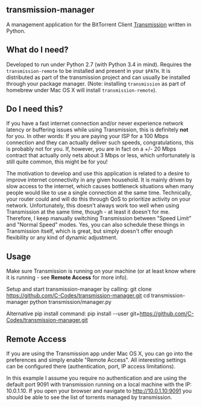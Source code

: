 ## transmission-manager

A management application for the BitTorrent Client [Transmission](http://www.transmissionbt.com/ "Transmission Homepage") written in Python.

## What do I need?

Developed to run under Python 2.7 (with Python 3.4 in mind). Requires the `transmission-remote` to be installed and present in your `$PATH`. It is distributed as part of the transmission project and can usually be installed through your package manager. (Note: installing `transmission` as part of homebrew under Mac OS X will install `transmission-remote`).

## Do I need this?

If you have a fast internet connection and/or never experience network latency or buffering issues while using Transmission, this is definitely **not** for you. In other words: If you are paying your ISP for a 100 Mbps connection and they can actually deliver such speeds, congratulations, this is probably not for you. If, however, you are in fact on a +/- 20 Mbps contract that actually only nets about 3 Mbps or less, which unfortunately is still quite common, this might be for you!

The motivation to develop and use this application is related to a desire to improve internet connectivity in any given household. It is mainly driven by slow access to the internet, which causes bottleneck situations when many people would like to use a single connection at the same time. Technically, your router could and will do this through QoS to prioritize activity on your network. Unfortunately, this doesn't always work too well when using Transmission at the same time, though - at least it doesn't for me. Therefore, I keep manually switching Transmission between "Speed Limit" and "Normal Speed" modes. Yes, you can also schedule these things in Transmission itself, which is great, but simply doesn't offer enough flexibility or any kind of dynamic adjustment.

## Usage

Make sure Transmission is running on your machine (or at least know where it is running - see **Remote Access** for more info).

Setup and start transmission-manager by calling:
    git clone https://github.com/C-Codes/transmission-manager.git
    cd transmission-manager
    python transmission/manager.py

Alternative pip install command:
    pip install --user git+https://github.com/C-Codes/transmission-manager.git

## Remote Access

If you are using the Transmission app under Mac OS X, you can go into the preferences and simply enable "Remote Access". All interesting settings can be configured there (authentication, port, IP access limitations).

In this example I assume you require no authentication and are using the default port 9091 with transmission running on a local machine with the IP: 10.0.1.10. If you open your browser and navigate to http://10.0.1.10:9091 you should be able to see the list of torrents managed by transmission.
